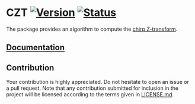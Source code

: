 # CZT [![Version][version-img]][version-url] [![Status][status-img]][status-url]

The package provides an algorithm to compute the [chirp Z-transform][1].

## [Documentation][doc]

## Contribution

Your contribution is highly appreciated. Do not hesitate to open an issue or a
pull request. Note that any contribution submitted for inclusion in the project
will be licensed according to the terms given in [LICENSE.md](LICENSE.md).

[1]: https://en.wikipedia.org/wiki/Chirp_Z-transform

[version-img]: https://img.shields.io/crates/v/czt.svg
[version-url]: https://crates.io/crates/czt
[status-img]: https://travis-ci.org/stainless-steel/czt.svg?branch=master
[status-url]: https://travis-ci.org/stainless-steel/czt
[doc]: https://stainless-steel.github.io/czt
